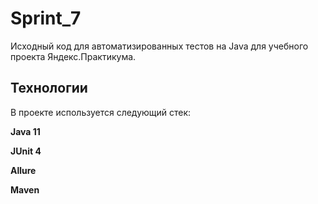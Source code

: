 # Sprint_7

Исходный код для автоматизированных тестов на Java для учебного проекта Яндекс.Практикума.

## Технологии

В проекте используется следующий стек:

**Java 11**

**JUnit 4**

**Allure**

**Maven**